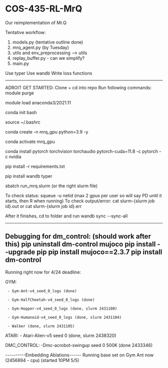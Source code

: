 # COS-435-RL-MrQ
Our reimplementation of Mr.Q 


Tentative workflow: 
1. models.py (tentative outline done)
2. mrq_agent.py (by Tuesday)
3. utils and env_preprocessing --> utils 
4. replay_buffer.py - can we simplify? 
5. main.py 


Use typer 
Use wandb 
Write loss functions 


---------
ADROIT GET STARTED: 
Clone + cd into repo 
Run following commands: 
module purge

module load anaconda3/2021.11

conda init bash

source ~/.bashrc

conda create -n mrq_gpu python=3.9 -y

conda activate mrq_gpu

conda install pytorch torchvision torchaudio pytorch-cuda=11.8 -c pytorch -c nvidia

pip install -r requirements.txt

pip install wandb typer

sbatch run_mrq.slurm (or the right slurm file)

To check status: squeue -u netid (max 2 gpus per user so will say PD until it starts, then R when running)
To check output/error: cat slurm-{slurm job id}.out or  cat slurm-{slurm job id}.err

After it finishes, cd to folder and run wandb sync --sync-all

-----
Debugging for dm_control: (should work after this)
pip uninstall dm-control mujoco
pip install --upgrade pip
pip install mujoco==2.3.7
pip install dm-control
-------
Running right now for 4/24 deadline: 

GYM: 

     - Gym-Ant-v4_seed_0_logs (done) 

     - Gym-HalfCheetah-v4_seed_0_logs (done) 

     - Gym-Hopper-v4_seed_0_logs (done, slurm 2431100) 

     - Gym-Humanoid-v4_seed_0_logs (done, slurm 2431104)

     - Walker (done, slurm 2431105)

ATARI: 
    - Atari-Alien-v5 seed 0 (done, slurm 2438320) 

DMC_CONTROL: 
    -Dmc-acrobot-swingup seed 0 500K (done 2433346)

----------Embedding Ablations------
Running base set on Gym Ant now (2456894 - cpu) (started 10PM 5/5)